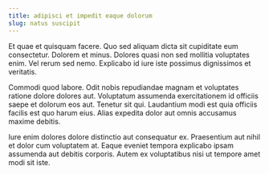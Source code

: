 ```yaml
---
title: adipisci et impedit eaque dolorum
slug: natus suscipit
---
```


Et quae et quisquam facere. Quo sed aliquam dicta sit cupiditate eum consectetur. Dolorem et minus. Dolores quasi non sed mollitia voluptates enim. Vel rerum sed nemo. Explicabo id iure iste possimus dignissimos et veritatis.

Commodi quod labore. Odit nobis repudiandae magnam et voluptates ratione dolore dolores aut. Voluptatum assumenda exercitationem id officiis saepe et dolorum eos aut. Tenetur sit qui. Laudantium modi est quia officiis facilis est quo harum eius. Alias expedita dolor aut omnis accusamus maxime debitis.

Iure enim dolores dolore distinctio aut consequatur ex. Praesentium aut nihil et dolor cum voluptatem at. Eaque eveniet tempora explicabo ipsam assumenda aut debitis corporis. Autem ex voluptatibus nisi ut tempore amet modi sit iste.
